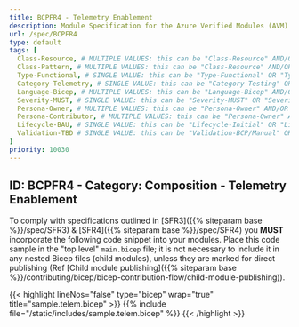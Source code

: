 ```yaml
---
title: BCPFR4 - Telemetry Enablement
description: Module Specification for the Azure Verified Modules (AVM) program
url: /spec/BCPFR4
type: default
tags: [
  Class-Resource, # MULTIPLE VALUES: this can be "Class-Resource" AND/OR "Class-Pattern" AND/OR "Class-Utility"
  Class-Pattern, # MULTIPLE VALUES: this can be "Class-Resource" AND/OR "Class-Pattern" AND/OR "Class-Utility"
  Type-Functional, # SINGLE VALUE: this can be "Type-Functional" OR "Type-NonFunctional"
  Category-Telemetry, # SINGLE VALUE: this can be "Category-Testing" OR "Category-Telemetry" OR "Category-Contribution/Support" OR "Category-Documentation" OR "Category-CodeStyle" OR "Category-Naming/Composition" OR "Category-Inputs/Outputs" OR "Category-Release/Publishing"
  Language-Bicep, # MULTIPLE VALUES: this can be "Language-Bicep" AND/OR "Language-Terraform"
  Severity-MUST, # SINGLE VALUE: this can be "Severity-MUST" OR "Severity-SHOULD" OR "Severity-MAY"
  Persona-Owner, # MULTIPLE VALUES: this can be "Persona-Owner" AND/OR "Persona-Contributor"
  Persona-Contributor, # MULTIPLE VALUES: this can be "Persona-Owner" AND/OR "Persona-Contributor"
  Lifecycle-BAU, # SINGLE VALUE: this can be "Lifecycle-Initial" OR "Lifecycle-BAU" OR "Lifecycle-EOL"
  Validation-TBD # SINGLE VALUE: this can be "Validation-BCP/Manual" OR "Validation-BCP/CI/Informational" OR "Validation-BCP/CI/Enforced"
]
priority: 10030
---
```


## ID: BCPFR4 - Category: Composition - Telemetry Enablement

To comply with specifications outlined in [SFR3]({{% siteparam base %}}/spec/SFR3) & [SFR4]({{% siteparam base %}}/spec/SFR4) you **MUST** incorporate the following code snippet into your modules. Place this code sample in the "top level" `main.bicep` file; it is not necessary to include it in any nested Bicep files (child modules), unless they are marked for direct publishing (Ref [Child module publishing]({{% siteparam base %}}/contributing/bicep/bicep-contribution-flow/child-module-publishing)).

{{< highlight lineNos="false" type="bicep" wrap="true" title="sample.telem.bicep" >}}
{{% include file="/static/includes/sample.telem.bicep" %}}
{{< /highlight >}}

